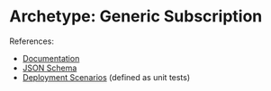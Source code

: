 # Archetype: Generic Subscription

References:

* [Documentation](../../docs/archetypes/generic-subscription.md)
* [JSON Schema](../../schemas/latest/landingzones/lz-generic-subscription.json)
* [Deployment Scenarios](../../docs/archetypes/generic-subscription.md#deployment-scenarios) (defined as unit tests)
